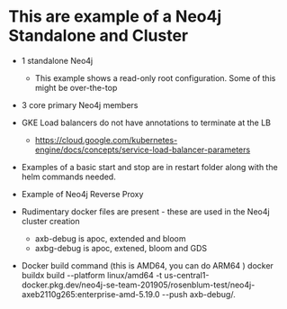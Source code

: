 # This are example of a Neo4j Standalone and Cluster
- 1 standalone Neo4j
  - This example shows a read-only root configuration.  Some of this might be over-the-top
- 3 core primary Neo4j members

- GKE Load balancers do not have annotations to terminate at the LB
  - https://cloud.google.com/kubernetes-engine/docs/concepts/service-load-balancer-parameters
- Examples of a basic start and stop are in restart folder along with the helm commands needed.
- Example of Neo4j Reverse Proxy
- Rudimentary docker files are present - these are used in the Neo4j cluster creation 
  - axb-debug is apoc, extended and bloom
  - axbg-debug is apoc, extened, bloom and GDS
- Docker build command (this is AMD64, you can do ARM64 )
docker buildx build --platform linux/amd64 -t us-central1-docker.pkg.dev/neo4j-se-team-201905/rosenblum-test/neo4j-axeb2110g265:enterprise-amd-5.19.0 --push axb-debug/.
